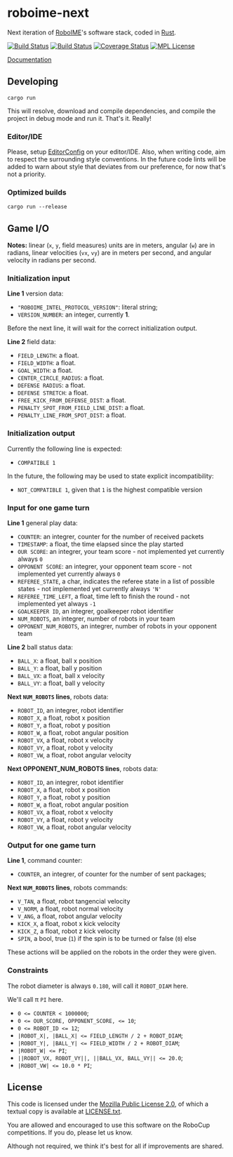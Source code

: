 roboime-next
============

Next iteration of [RoboIME][roboime]'s software stack, coded in [Rust][rust].

[![Build Status](https://travis-ci.org/roboime/roboime-next.svg?branch=master)](https://travis-ci.org/roboime/roboime-next)
[![Build Status](https://ci.appveyor.com/api/projects/status/ukyaep1cl4r4v3al?svg=true)](https://ci.appveyor.com/project/jansegre/roboime-next)
[![Coverage Status](https://coveralls.io/repos/github/roboime/roboime-next/badge.svg?branch=master)](https://coveralls.io/github/roboime/roboime-next?branch=master)
[![MPL License](https://img.shields.io/badge/license-MPL--2.0-blue.svg)][mpl2]

[Documentation][docs]


Developing
----------

    cargo run

This will resolve, download and compile dependencies, and compile the project in debug mode and run it. That's it. Really!

### Editor/IDE

Please, setup [EditorConfig](http://editorconfig.org/) on your editor/IDE. Also, when writing code, aim to respect the surrounding style
conventions.  In the future code lints will be added to warn about style that deviates from our preference, for now that's not a priority.

### Optimized builds

    cargo run --release


Game I/O
--------

__Notes:__ linear (`x`, `y`, field measures) units are in meters, angular (`w`) are in radians, linear velocities (`vx`, `vy`) are in
meters per second, and angular velocity in radians per second.

### Initialization input

__Line 1__ version data:

- `"ROBOIME_INTEL_PROTOCOL_VERSION"`: literal string;
- `VERSION_NUMBER`: an integer, currently __1__.

Before the next line, it will wait for the correct initialization output.

__Line 2__ field data:

- `FIELD_LENGTH`: a float.
- `FIELD_WIDTH`: a float.
- `GOAL_WIDTH`: a float.
- `CENTER_CIRCLE_RADIUS`: a float.
- `DEFENSE RADIUS`: a float.
- `DEFENSE STRETCH`: a float.
- `FREE_KICK_FROM_DEFENSE_DIST`: a float.
- `PENALTY_SPOT_FROM_FIELD_LINE_DIST`: a float.
- `PENALTY_LINE_FROM_SPOT_DIST`: a float.

### Initialization output

Currently the following line is expected:

- `COMPATIBLE 1`

In the future, the following may be used to state explicit incompatibility:

- `NOT_COMPATIBLE 1`, given that `1` is the highest compatible version

### Input for one game turn

__Line 1__ general play data:

- `COUNTER`: an integrer, counter for the number of received packets
- `TIMESTAMP`: a float, the time elapsed since the play started
- `OUR SCORE`: an integrer, your team score - not implemented yet currently always `0`
- `OPPONENT SCORE`: an integrer, your opponent team score - not implemented yet currently always `0`
- `REFEREE_STATE`, a char, indicates the referee state in a list of possible states - not implemented yet currently always `'N'`
- `REFEREE_TIME_LEFT`, a float, time left to finish the round - not implemented yet always `-1`
- `GOALKEEPER ID`, an integrer, goalkeeper robot identifier
- `NUM_ROBOTS`, an integrer, number of robots in your team
- `OPPONENT_NUM_ROBOTS`, an integrer, number of robots in your opponent team

__Line 2__ ball status data:

- `BALL_X`: a float, ball x position
- `BALL_Y`: a float, ball y position
- `BALL_VX`: a float, ball x velocity
- `BALL_VY`: a float, ball y velocity

__Next `NUM_ROBOTS` lines__, robots data:

- `ROBOT_ID`, an integrer, robot identifier
- `ROBOT_X`, a float, robot x position
- `ROBOT_Y`, a float, robot y position
- `ROBOT_W`, a float, robot angular position
- `ROBOT_VX`, a float, robot x velocity
- `ROBOT_VY`, a float, robot y velocity
- `ROBOT_VW`, a float, robot angular velocity

__Next OPPONENT_NUM_ROBOTS lines__, robots data:

- `ROBOT_ID`, an integrer, robot identifier
- `ROBOT_X`, a float, robot x position
- `ROBOT_Y`, a float, robot y position
- `ROBOT_W`, a float, robot angular position
- `ROBOT_VX`, a float, robot x velocity
- `ROBOT_VY`, a float, robot y velocity
- `ROBOT_VW`, a float, robot angular velocity

### Output for one game turn

__Line 1__, command counter:

- `COUNTER`, an integrer, of counter for the number of sent packages;

__Next `NUM_ROBOTS` lines__, robots commands:

- `V_TAN`, a float, robot tangencial velocity
- `V_NORM`, a float, robot normal velocity
- `V_ANG`, a float, robot angular velocity
- `KICK_X`, a float, robot x kick velocity
- `KICK_Z`, a float, robot z kick velocity
- `SPIN`, a bool, true (`1`) if the spin is to be turned or false (`0`) else

These actions will be applied on the robots in the order they were given.

### Constraints

The robot diameter is always `0.180`, will call it `ROBOT_DIAM` here.

We'll call π `PI` here.

- `0 <= COUNTER < 1000000`;
- `0 <= OUR_SCORE, OPPONENT_SCORE, <= 10`;
- `0 <= ROBOT_ID <= 12`;
- `|ROBOT_X|, |BALL_X| <= FIELD_LENGTH / 2 + ROBOT_DIAM`;
- `|ROBOT_Y|, |BALL_Y| <= FIELD_WIDTH / 2 + ROBOT_DIAM`;
- `|ROBOT_W| <= PI`;
- `||ROBOT_VX, ROBOT_VY||, ||BALL_VX, BALL_VY|| <= 20.0`;
- `|ROBOT_VW| <= 10.0 * PI`;


License
-------

This code is licensed under the [Mozilla Public License 2.0][mpl2], of which a textual copy is available at [LICENSE.txt](LICENSE.txt).

You are allowed and encouraged to use this software on the RoboCup competitions.  If you do, please let us know.

Although not required, we think it's best for all if improvements are shared.

[roboime]: http://www.roboime.com/
[rust]: https://www.rust-lang.org/
[mpl2]: https://www.mozilla.org/MPL/2.0/
[docs]: http://www.roboime.com/roboime-next/

